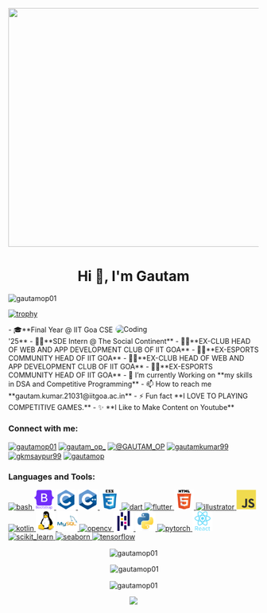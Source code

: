 <p align="center">
  <img src="https://storage.googleapis.com/webdesignledger.pub.network/WDL/work-better-with-coders-1.jpg" style="height:480px; width:700px;">
</p>
<h1 align="center">Hi 👋, I'm Gautam </h1>
<!-- <h3 align="center">A passionate frontend developer from India</h3> -->

<p align="left"> <img src="https://komarev.com/ghpvc/?username=gautamop01&label=Profile%20views&color=0e75b6&style=flat" alt="gautamop01" /> </p>

<!-- <p align="left"> <a href="https://github.com/ryo-ma/github-profile-trophy"><img src="https://github-profile-trophy.vercel.app/?username=gautamop01" alt="gautamop01" /></a> </p> -->
[![trophy](https://github-profile-trophy.vercel.app/?username=gautamop01)](https://github.com/ryo-ma/github-profile-trophy)

<img align="right" alt="Coding"  style="border-radius:1rem;width:30vw;" src="https://i.pinimg.com/originals/18/a4/94/18a4949fc9c8067172d3b96e302e7097.gif">
- 🎓**Final Year @ IIT Goa CSE '25**
- 👨‍💻**SDE Intern @ The Social Continent**
- 👨‍💻**EX-CLUB HEAD OF WEB AND APP DEVELOPMENT CLUB OF IIT GOA**
- 👨‍💻**EX-ESPORTS COMMUNITY HEAD OF IIT GOA**
- 👨‍💻**EX-CLUB HEAD OF WEB AND APP DEVELOPMENT CLUB OF IIT GOA**
- 👨‍💻**EX-ESPORTS COMMUNITY HEAD OF IIT GOA**
- 🌱 I’m currently Working on **my skills in DSA and Competitive Programming**
- 📫 How to reach me **gautam.kumar.21031@iitgoa.ac.in**
- ⚡ Fun fact **I LOVE TO PLAYING COMPETITIVE GAMES.**
- ✨ **I Like to Make Content on Youtube**


<h3 align="left">Connect with me:</h3>
<p align="left">
<a href="https://www.linkedin.com/in/gautamop01/" target="blank"><img align="center" src="https://raw.githubusercontent.com/rahuldkjain/github-profile-readme-generator/master/src/images/icons/Social/linked-in-alt.svg" alt="gautamop01" height="30" width="40" /></a>
<!-- <a href="https://fb.com/gautamop" target="blank"><img align="center" src="https://raw.githubusercontent.com/rahuldkjain/github-profile-readme-generator/master/src/images/icons/Social/facebook.svg" alt="gautamop" height="30" width="40" /></a> -->
<a href="https://www.instagram.com/gautam_op_/" target="blank"><img align="center" src="https://raw.githubusercontent.com/rahuldkjain/github-profile-readme-generator/master/src/images/icons/Social/instagram.svg" alt="gautam_op_" height="30" width="40" /></a>
<a href="https://www.youtube.com/@GAUTAM_OP" target="blank"><img align="center" src="https://raw.githubusercontent.com/rahuldkjain/github-profile-readme-generator/master/src/images/icons/Social/youtube.svg" alt="@GAUTAM_OP" height="30" width="40" /></a>
<a href="https://www.codechef.com/users/gautamkumar99" target="blank"><img align="center" src="https://cdn.jsdelivr.net/npm/simple-icons@3.1.0/icons/codechef.svg" alt="gautamkumar99" height="30" width="40" /></a>
<a href="https://www.hackerrank.com/gkmsaypur99" target="blank"><img align="center" src="https://raw.githubusercontent.com/rahuldkjain/github-profile-readme-generator/master/src/images/icons/Social/hackerrank.svg" alt="gkmsaypur99" height="30" width="40" /></a>
<a href="https://codeforces.com/profile/gautamop01" target="blank"><img align="center" src="https://raw.githubusercontent.com/rahuldkjain/github-profile-readme-generator/master/src/images/icons/Social/codeforces.svg" alt="gautamop" height="30" width="40" /></a>
</p>

<h3 align="left">Languages and Tools:</h3>
<p align="left"> <a href="https://www.gnu.org/software/bash/" target="_blank" rel="noreferrer"> <img src="https://www.vectorlogo.zone/logos/gnu_bash/gnu_bash-icon.svg" alt="bash" width="40" height="40"/> </a> <a href="https://getbootstrap.com" target="_blank" rel="noreferrer"> <img src="https://raw.githubusercontent.com/devicons/devicon/master/icons/bootstrap/bootstrap-plain-wordmark.svg" alt="bootstrap" width="40" height="40"/> </a> <a href="https://www.cprogramming.com/" target="_blank" rel="noreferrer"> <img src="https://raw.githubusercontent.com/devicons/devicon/master/icons/c/c-original.svg" alt="c" width="40" height="40"/> </a> <a href="https://www.w3schools.com/cpp/" target="_blank" rel="noreferrer"> <img src="https://raw.githubusercontent.com/devicons/devicon/master/icons/cplusplus/cplusplus-original.svg" alt="cplusplus" width="40" height="40"/> </a> <a href="https://www.w3schools.com/css/" target="_blank" rel="noreferrer"> <img src="https://raw.githubusercontent.com/devicons/devicon/master/icons/css3/css3-original-wordmark.svg" alt="css3" width="40" height="40"/> </a> <a href="https://dart.dev" target="_blank" rel="noreferrer"> <img src="https://www.vectorlogo.zone/logos/dartlang/dartlang-icon.svg" alt="dart" width="40" height="40"/> </a> <a href="https://flutter.dev" target="_blank" rel="noreferrer"> <img src="https://www.vectorlogo.zone/logos/flutterio/flutterio-icon.svg" alt="flutter" width="40" height="40"/> </a> <a href="https://www.w3.org/html/" target="_blank" rel="noreferrer"> <img src="https://raw.githubusercontent.com/devicons/devicon/master/icons/html5/html5-original-wordmark.svg" alt="html5" width="40" height="40"/> </a> <a href="https://www.adobe.com/in/products/illustrator.html" target="_blank" rel="noreferrer"> <img src="https://www.vectorlogo.zone/logos/adobe_illustrator/adobe_illustrator-icon.svg" alt="illustrator" width="40" height="40"/> </a> <a href="https://developer.mozilla.org/en-US/docs/Web/JavaScript" target="_blank" rel="noreferrer"> <img src="https://raw.githubusercontent.com/devicons/devicon/master/icons/javascript/javascript-original.svg" alt="javascript" width="40" height="40"/> </a> <a href="https://kotlinlang.org" target="_blank" rel="noreferrer"> <img src="https://www.vectorlogo.zone/logos/kotlinlang/kotlinlang-icon.svg" alt="kotlin" width="40" height="40"/> </a> <a href="https://www.linux.org/" target="_blank" rel="noreferrer"> <img src="https://raw.githubusercontent.com/devicons/devicon/master/icons/linux/linux-original.svg" alt="linux" width="40" height="40"/> </a> <a href="https://www.mysql.com/" target="_blank" rel="noreferrer"> <img src="https://raw.githubusercontent.com/devicons/devicon/master/icons/mysql/mysql-original-wordmark.svg" alt="mysql" width="40" height="40"/> </a> <a href="https://opencv.org/" target="_blank" rel="noreferrer"> <img src="https://www.vectorlogo.zone/logos/opencv/opencv-icon.svg" alt="opencv" width="40" height="40"/> </a> <a href="https://pandas.pydata.org/" target="_blank" rel="noreferrer"> <img src="https://raw.githubusercontent.com/devicons/devicon/2ae2a900d2f041da66e950e4d48052658d850630/icons/pandas/pandas-original.svg" alt="pandas" width="40" height="40"/> </a> <a href="https://www.python.org" target="_blank" rel="noreferrer"> <img src="https://raw.githubusercontent.com/devicons/devicon/master/icons/python/python-original.svg" alt="python" width="40" height="40"/> </a> <a href="https://pytorch.org/" target="_blank" rel="noreferrer"> <img src="https://www.vectorlogo.zone/logos/pytorch/pytorch-icon.svg" alt="pytorch" width="40" height="40"/> </a> <a href="https://reactjs.org/" target="_blank" rel="noreferrer"> <img src="https://raw.githubusercontent.com/devicons/devicon/master/icons/react/react-original-wordmark.svg" alt="react" width="40" height="40"/> </a> <a href="https://scikit-learn.org/" target="_blank" rel="noreferrer"> <img src="https://upload.wikimedia.org/wikipedia/commons/0/05/Scikit_learn_logo_small.svg" alt="scikit_learn" width="40" height="40"/> </a> <a href="https://seaborn.pydata.org/" target="_blank" rel="noreferrer"> <img src="https://seaborn.pydata.org/_images/logo-mark-lightbg.svg" alt="seaborn" width="40" height="40"/> </a> <a href="https://www.tensorflow.org" target="_blank" rel="noreferrer"> <img src="https://www.vectorlogo.zone/logos/tensorflow/tensorflow-icon.svg" alt="tensorflow" width="40" height="40"/> </a> </p>

<p align="center"><img align="center" src="https://github-readme-stats.vercel.app/api/top-langs?username=gautamop01&show_icons=true&locale=en&layout=compact" alt="gautamop01" /></p>

<p align="center">&nbsp;<img align="center" src="https://github-readme-stats.vercel.app/api?username=gautamop01&show_icons=true&locale=en" alt="gautamop01" /></p>

<p align="center"><img align="center" src="https://github-readme-streak-stats.herokuapp.com/?user=gautamop01&" alt="gautamop01" /></p>



<p align="center">
  <img src="https://quotes-github-readme.vercel.app/api?type=horizontal&theme=tokyonight">
</p>
